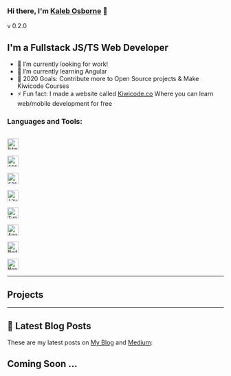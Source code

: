 
### Hi there, I'm [Kaleb Osborne](https://kalebosborne.com) 👋

v 0.2.0
 
## I'm a Fullstack JS/TS Web Developer

- 🔭 I’m currently looking for work!
- 🌱 I’m currently learning Angular
- 🥅 2020 Goals: Contribute more to Open Source projects & Make Kiwicode Courses
- ⚡ Fun fact: I made a website called [Kiwicode.co](https://kiwicode.co) Where you can learn web/mobile development for free


### Languages and Tools:

[<code>
<img alt="html5" width="26px" src="https://img.icons8.com/color/240/000000/html-5.png">
</code>](https://developer.mozilla.org/en-US/docs/Web/HTML) [<code>
<img alt="css3" width="26px" src="https://img.icons8.com/color/240/000000/css3.png">
</code>](https://developer.mozilla.org/en-US/docs/Web/CSS) [<code>
<img alt="sass" width="26px" src="https://img.icons8.com/color/240/000000/sass.png">
</code>](https://sass-lang.com/) [<code>
<img alt="javascript" width="26px" src="https://img.icons8.com/color/240/000000/javascript.png">
</code>](https://developer.mozilla.org/en-US/docs/Web/JavaScript) [<code>
<img alt="Typescript" width="26px" src="https://img.icons8.com/color/96/000000/typescript.png">
</code>](https://www.typescriptlang.org/) [<code>
<img alt="Angular" width="26px" src="https://img.icons8.com/color/48/000000/angularjs.png">
</code>](https://angular.io/) [<code>
<img alt="Node.js" width="26px" src="https://img.icons8.com/color/240/000000/nodejs.png">
</code>](https://nodejs.org/en/)  [<code>
<img alt="MongoDB" width="26px" src="https://img.icons8.com/color/48/000000/mongodb.png">
</code>](https://www.mongodb.com/)   

---

## Projects

---

## 📝 Latest Blog Posts

These are my latest posts on [My Blog](https://kcodes.dev) and [Medium](https://medium.com/@kalebosborne):

Coming Soon ...
---


[Website]: https://kalebosborne
[Blog]: https://kcodes.dev
[Medium]: https://medium.com/@kalebosborne
[Kiwicode]: https://www.kiwicode.co
[Gmail]: mailto:kalebosbornek3@gmail.com





